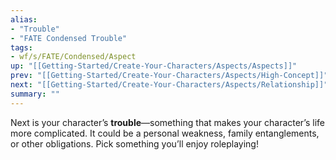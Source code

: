 ```yaml
---
alias:
- "Trouble"
- "FATE Condensed Trouble"
tags:
- wf/s/FATE/Condensed/Aspect
up: "[[Getting-Started/Create-Your-Characters/Aspects/Aspects]]"
prev: "[[Getting-Started/Create-Your-Characters/Aspects/High-Concept]]"
next: "[[Getting-Started/Create-Your-Characters/Aspects/Relationship]]"
summary: ""
---
```

Next is your character’s **trouble**—something that makes your character’s life more complicated. It could be a personal weakness, family entanglements, or other obligations. Pick something you’ll enjoy roleplaying!